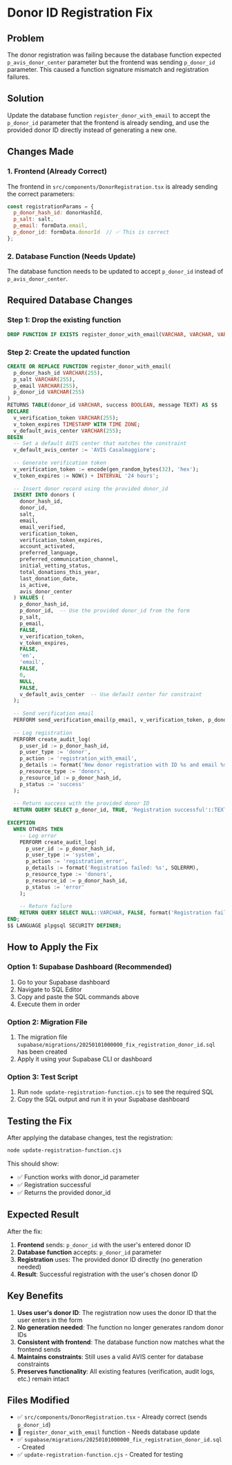 # Donor ID Registration Fix

## Problem
The donor registration was failing because the database function expected `p_avis_donor_center` parameter but the frontend was sending `p_donor_id` parameter. This caused a function signature mismatch and registration failures.

## Solution
Update the database function `register_donor_with_email` to accept the `p_donor_id` parameter that the frontend is already sending, and use the provided donor ID directly instead of generating a new one.

## Changes Made

### 1. Frontend (Already Correct)
The frontend in `src/components/DonorRegistration.tsx` is already sending the correct parameters:
```javascript
const registrationParams = {
  p_donor_hash_id: donorHashId,
  p_salt: salt,
  p_email: formData.email,
  p_donor_id: formData.donorId  // ✅ This is correct
};
```

### 2. Database Function (Needs Update)
The database function needs to be updated to accept `p_donor_id` instead of `p_avis_donor_center`.

## Required Database Changes

### Step 1: Drop the existing function
```sql
DROP FUNCTION IF EXISTS register_donor_with_email(VARCHAR, VARCHAR, VARCHAR, VARCHAR);
```

### Step 2: Create the updated function
```sql
CREATE OR REPLACE FUNCTION register_donor_with_email(
  p_donor_hash_id VARCHAR(255),
  p_salt VARCHAR(255),
  p_email VARCHAR(255),
  p_donor_id VARCHAR(255)
)
RETURNS TABLE(donor_id VARCHAR, success BOOLEAN, message TEXT) AS $$
DECLARE
  v_verification_token VARCHAR(255);
  v_token_expires TIMESTAMP WITH TIME ZONE;
  v_default_avis_center VARCHAR(255);
BEGIN
  -- Set a default AVIS center that matches the constraint
  v_default_avis_center := 'AVIS Casalmaggiore';
  
  -- Generate verification token
  v_verification_token := encode(gen_random_bytes(32), 'hex');
  v_token_expires := NOW() + INTERVAL '24 hours';
  
  -- Insert donor record using the provided donor_id
  INSERT INTO donors (
    donor_hash_id,
    donor_id,
    salt,
    email,
    email_verified,
    verification_token,
    verification_token_expires,
    account_activated,
    preferred_language,
    preferred_communication_channel,
    initial_vetting_status,
    total_donations_this_year,
    last_donation_date,
    is_active,
    avis_donor_center
  ) VALUES (
    p_donor_hash_id,
    p_donor_id,  -- Use the provided donor_id from the form
    p_salt,
    p_email,
    FALSE,
    v_verification_token,
    v_token_expires,
    FALSE,
    'en',
    'email',
    FALSE,
    0,
    NULL,
    FALSE,
    v_default_avis_center  -- Use default center for constraint
  );
  
  -- Send verification email
  PERFORM send_verification_email(p_email, v_verification_token, p_donor_hash_id);
  
  -- Log registration
  PERFORM create_audit_log(
    p_user_id := p_donor_hash_id,
    p_user_type := 'donor',
    p_action := 'registration_with_email',
    p_details := format('New donor registration with ID %s and email %s submitted for verification', p_donor_id, p_email),
    p_resource_type := 'donors',
    p_resource_id := p_donor_hash_id,
    p_status := 'success'
  );
  
  -- Return success with the provided donor ID
  RETURN QUERY SELECT p_donor_id, TRUE, 'Registration successful'::TEXT;
  
EXCEPTION
  WHEN OTHERS THEN
    -- Log error
    PERFORM create_audit_log(
      p_user_id := p_donor_hash_id,
      p_user_type := 'system',
      p_action := 'registration_error',
      p_details := format('Registration failed: %s', SQLERRM),
      p_resource_type := 'donors',
      p_resource_id := p_donor_hash_id,
      p_status := 'error'
    );
    
    -- Return failure
    RETURN QUERY SELECT NULL::VARCHAR, FALSE, format('Registration failed: %s', SQLERRM)::TEXT;
END;
$$ LANGUAGE plpgsql SECURITY DEFINER;
```

## How to Apply the Fix

### Option 1: Supabase Dashboard (Recommended)
1. Go to your Supabase dashboard
2. Navigate to SQL Editor
3. Copy and paste the SQL commands above
4. Execute them in order

### Option 2: Migration File
1. The migration file `supabase/migrations/20250101000000_fix_registration_donor_id.sql` has been created
2. Apply it using your Supabase CLI or dashboard

### Option 3: Test Script
1. Run `node update-registration-function.cjs` to see the required SQL
2. Copy the SQL output and run it in your Supabase dashboard

## Testing the Fix

After applying the database changes, test the registration:

```bash
node update-registration-function.cjs
```

This should show:
- ✅ Function works with donor_id parameter
- ✅ Registration successful
- ✅ Returns the provided donor_id

## Expected Result

After the fix:
1. **Frontend** sends: `p_donor_id` with the user's entered donor ID
2. **Database function** accepts: `p_donor_id` parameter
3. **Registration** uses: The provided donor ID directly (no generation needed)
4. **Result**: Successful registration with the user's chosen donor ID

## Key Benefits

1. **Uses user's donor ID**: The registration now uses the donor ID that the user enters in the form
2. **No generation needed**: The function no longer generates random donor IDs
3. **Consistent with frontend**: The database function now matches what the frontend sends
4. **Maintains constraints**: Still uses a valid AVIS center for database constraints
5. **Preserves functionality**: All existing features (verification, audit logs, etc.) remain intact

## Files Modified

- ✅ `src/components/DonorRegistration.tsx` - Already correct (sends `p_donor_id`)
- 🔄 `register_donor_with_email` function - Needs database update
- ✅ `supabase/migrations/20250101000000_fix_registration_donor_id.sql` - Created
- ✅ `update-registration-function.cjs` - Created for testing
